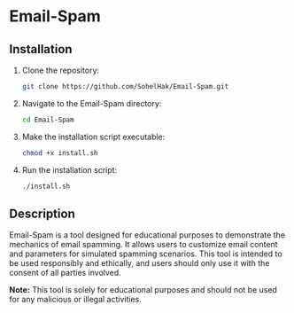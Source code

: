 # Email-Spam

## Installation

1. Clone the repository:
    ```bash
    git clone https://github.com/SohelHak/Email-Spam.git
    ```

2. Navigate to the Email-Spam directory:
    ```bash
    cd Email-Spam
    ```

3. Make the installation script executable:
    ```bash
    chmod +x install.sh
    ```

4. Run the installation script:
    ```bash
    ./install.sh
    ```

## Description

Email-Spam is a tool designed for educational purposes to demonstrate the mechanics of email spamming. It allows users to customize email content and parameters for simulated spamming scenarios. This tool is intended to be used responsibly and ethically, and users should only use it with the consent of all parties involved.

**Note:** This tool is solely for educational purposes and should not be used for any malicious or illegal activities.